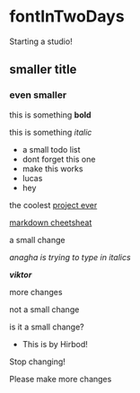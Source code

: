 # fontInTwoDays

Starting a studio!

## smaller title

### even smaller

this is something **bold**

this is something *italic*

* a small todo list
* dont forget this one
* make this works
* lucas
* hey

the coolest [project ever](https://github.com/ESADTYPE-Amiens/fontInTwoDays)

[markdown cheetsheat](https://github.com/adam-p/markdown-here/wiki/Markdown-Cheatsheet)

a small change


*anagha is trying to type in italics*

***viktor***



more changes

not a small change

is it a small change?


* This is by Hirbod!

Stop changing!

Please make more changes